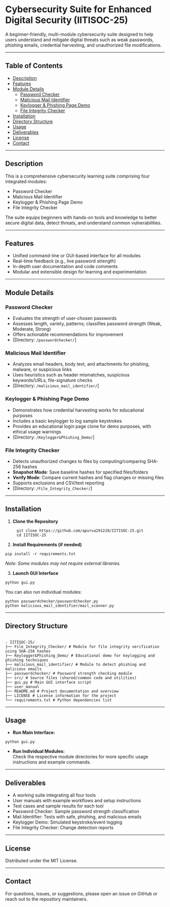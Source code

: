 # Cybersecurity Suite for Enhanced Digital Security (IITISOC-25)

A beginner-friendly, multi-module cybersecurity suite designed to help users understand and mitigate digital threats such as weak passwords, phishing emails, credential harvesting, and unauthorized file modifications.

---

## Table of Contents
- [Description](#description)
- [Features](#features)
- [Module Details](#module-details)
    - [Password Checker](#password-checker)
    - [Malicious Mail Identifier](#malicious-mail-identifier)
    - [Keylogger & Phishing Page Demo](#keylogger--phishing-page-demo)
    - [File Integrity Checker](#file-integrity-checker)
- [Installation](#installation)
- [Directory Structure](#directory-structure)
- [Usage](#usage)
- [Deliverables](#deliverables)
- [License](#license)
- [Contact](#contact)

---

## Description

This is a comprehensive cybersecurity learning suite comprising four integrated modules:
- Password Checker
- Malicious Mail Identifier
- Keylogger & Phishing Page Demo
- File Integrity Checker

The suite equips beginners with hands-on tools and knowledge to better secure digital data, detect threats, and understand common vulnerabilities.

---

## Features

- Unified command-line or GUI-based interface for all modules
- Real-time feedback (e.g., live password strength)
- In-depth user documentation and code comments
- Modular and extensible design for learning and experimentation

---

## Module Details

### Password Checker

- Evaluates the strength of user-chosen passwords
- Assesses length, variety, patterns; classifies password strength (Weak, Moderate, Strong)
- Offers actionable recommendations for improvement
- [Directory: `/passwordchecker/`]

### Malicious Mail Identifier

- Analyzes email headers, body text, and attachments for phishing, malware, or suspicious links
- Uses heuristics such as header mismatches, suspicious keywords/URLs, file-signature checks
- [Directory: `/malicious_mail_identifier/`]

### Keylogger & Phishing Page Demo

- Demonstrates how credential harvesting works for educational purposes
- Includes a basic keylogger to log sample keystrokes
- Provides an educational login page clone for demo purposes, with ethical usage warnings
- [Directory: `/Keylogger&Phishing_Demo/`]

### File Integrity Checker

- Detects unauthorized changes to files by computing/comparing SHA-256 hashes
- **Snapshot Mode**: Save baseline hashes for specified files/folders
- **Verify Mode**: Compare current hashes and flag changes or missing files
- Supports exclusions and CSV/text reporting
- [Directory: `/File_Integrity_Checker/`]

---

## Installation

1. **Clone the Repository**
```
     git clone https://github.com/apurva291220/IITISOC-25.git
     cd IITISOC-25
   ```
2. **Install Requirements (if needed)**
```
pip install -r requirements.txt
```
*Note: Some modules may not require external libraries.*

3. **Launch GUI Interface**
```
python gui.py
```
You can also run individual modules:
```
python passwordchecker/passwordchecker.py
python malicious_mail_identifier/mail_scanner.py
```

---

## Directory Structure
```

- IITISOC-25/
├── File_Integrity_Checker/ # Module for file integrity verification using SHA-256 hashes
├── Keylogger&Phishing_Demo/ # Educational demo for keylogging and phishing techniques
├── malicious_mail_identifier/ # Module to detect phishing and malicious emails
├── passwordchecker/ # Password strength checking module
├── src/ # Source files (shared/common code and utilities)
├── gui.py # Main GUI interface script
├── user_manual 
├── README.md # Project documentation and overview
├── LICENSE # License information for the project
└── requirements.txt # Python dependencies list

```
---

## Usage

- **Run Main Interface:**
 ```
 python gui.py
 ```
- **Run Individual Modules:**  
 Check the respective module directories for more specific usage instructions and example commands.

---

## Deliverables

- A working suite integrating all four tools
- User manuals with example workflows and setup instructions
- Test cases and sample results for each tool
- Password Checker: Sample password strength classification
- Mail Identifier: Tests with safe, phishing, and malicious emails
- Keylogger Demo: Simulated keystroke/event logging
- File Integrity Checker: Change detection reports

---

## License

Distributed under the MIT License.

---

## Contact

For questions, issues, or suggestions, please open an issue on GitHub or reach out to the repository maintainers.





